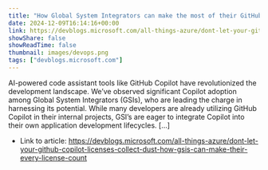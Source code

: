 ```yaml
---
title: "How Global System Integrators can make the most of their GitHub Copilot licenses"
date: 2024-12-09T16:14:16+00:00
link: https://devblogs.microsoft.com/all-things-azure/dont-let-your-github-copilot-licenses-collect-dust-how-gsis-can-make-their-every-license-count
showShare: false
showReadTime: false
thumbnail: images/devops.png
tags: ["devblogs.microsoft.com"]
---
```

AI-powered code assistant tools like GitHub Copilot have revolutionized the development landscape. We’ve observed significant Copilot adoption among Global System Integrators (GSIs), who are leading the charge in harnessing its potential. While many developers are already utilizing GitHub Copilot in their internal projects, GSI’s are eager to integrate Copilot into their own application development lifecycles. […]

- Link to article: https://devblogs.microsoft.com/all-things-azure/dont-let-your-github-copilot-licenses-collect-dust-how-gsis-can-make-their-every-license-count
